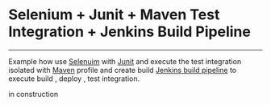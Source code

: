 # Selenium + Junit + Maven Test Integration + Jenkins Build Pipeline
---------------------------------------------------------------------------------------
Example how use [Selenuim](http://www.seleniumhq.org/) with [Junit](http://junit.org/) and execute the test integration isolated with [Maven](http://maven.apache.org/surefire/maven-failsafe-plugin/integration-test-mojo.html) profile and create build [Jenkins build pipeline](https://wiki.jenkins-ci.org/display/JENKINS/Build+Pipeline+Plugin) to execute build , deploy , test integration.

in construction     